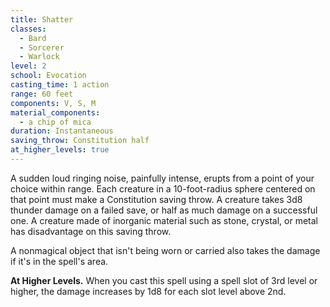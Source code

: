```yaml
---
title: Shatter
classes:
  - Bard
  - Sorcerer
  - Warlock
level: 2
school: Evocation
casting_time: 1 action
range: 60 feet
components: V, S, M
material_components:
  - a chip of mica
duration: Instantaneous
saving_throw: Constitution half
at_higher_levels: true
---
```


A sudden loud ringing noise, painfully intense, erupts from a point of your choice within range. Each creature in a 10-foot-radius sphere centered on that point must make a Constitution saving throw. A creature takes 3d8 thunder damage on a failed save, or half as much damage on a successful one. A creature made of inorganic material such as stone, crystal, or metal has disadvantage on this saving throw.

A nonmagical object that isn't being worn or carried also takes the damage if it's in the spell's area.

**At Higher Levels.** When you cast this spell using a spell slot of 3rd level or higher, the damage increases by 1d8 for each slot level above 2nd.
